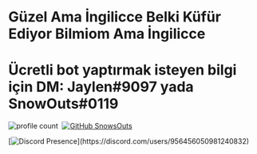 # Güzel Ama İngilicce Belki Küfür Ediyor Bilmiom Ama İngilicce
# Ücretli bot yaptırmak isteyen bilgi için DM: Jaylen#9097 yada SnowOuts#0119


![profile count](https://komarev.com/ghpvc/?username=SnowsOuts&color=000000)&nbsp;
[![GitHub SnowsOuts](https://img.shields.io/github/followers/SnowsOuts?label=follow&style=social)](https://github.com/SnowsOuts)&nbsp;

[![Discord Presence](https://lanyard-profile-readme.vercel.app/api/956456050981240832?theme=light&bg=000000&animated=false&hideDiscrim=true&borderRadius=30px&idleMessage=Probably%20doing%20something%20else...)](https://discord.com/users/956456050981240832)
